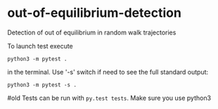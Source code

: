 # out-of-equilibrium-detection
Detection of out of equilibrium in random walk trajectories

To launch test execute

    python3 -m pytest .

in the terminal.
Use '-s' switch if need to see the full standard output:

    python3 -m pytest -s .


#old Tests can be run with `py.test tests`. Make sure you use python3